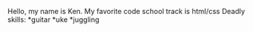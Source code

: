 Hello, my name is Ken.
My favorite code school track is html/css
Deadly skills:
*guitar
*uke
*juggling
